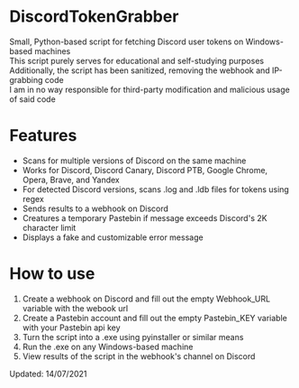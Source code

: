# DiscordTokenGrabber
Small, Python-based script for fetching Discord user tokens on Windows-based machines\
This script purely serves for educational and self-studying purposes\
Additionally, the script has been sanitized, removing the webhook and IP-grabbing code\
I am in no way responsible for third-party modification and malicious usage of said code

# Features
* Scans for multiple versions of Discord on the same machine
* Works for Discord, Discord Canary, Discord PTB, Google Chrome, Opera, Brave, and Yandex 
* For detected Discord versions, scans .log and .ldb files for tokens using regex
* Sends results to a webhook on Discord
* Creatures a temporary Pastebin if message exceeds Discord's 2K character limit
* Displays a fake and customizable error message

# How to use
1. Create a webhook on Discord and fill out the empty Webhook_URL variable with the webook url
2. Create a Pastebin account and fill out the empty Pastebin_KEY variable with your Pastebin api key
3. Turn the script into a .exe using pyinstaller or similar means
4. Run the .exe on any Windows-based machine
5. View results of the script in the webhook's channel on Discord

Updated: 14/07/2021
